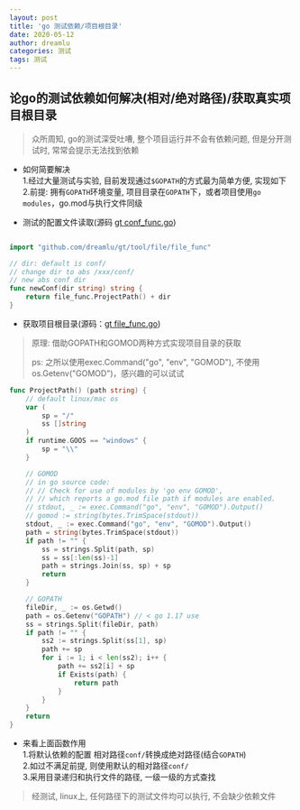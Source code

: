 ```yaml
---
layout: post
title: 'go 测试依赖/项目根目录'
date: 2020-05-12
author: dreamlu
categories: 测试
tags: 测试
---
```


## 论go的测试依赖如何解决(相对/绝对路径)/获取真实项目根目录
> 众所周知, go的测试深受吐嘈, 整个项目运行并不会有依赖问题, 但是分开测试时, 常常会提示无法找到依赖

- 如何简要解决  
1.经过大量测试与实验, 目前发现通过`$GOPATH`的方式最为简单方便, 实现如下  
2.前提: 拥有`GOPATH`环境变量, 项目目录在`GOPATH`下，或者项目使用`go modules`，go.mod与执行文件同级  

- 测试的配置文件读取(源码 [gt conf_func.go](https://github.com/dreamlu/gt/blob/master/tool/conf/conf_func.go))  

```go

import "github.com/dreamlu/gt/tool/file/file_func"

// dir: default is conf/
// change dir to abs /xxx/conf/
// new abs conf dir
func newConf(dir string) string {
    return file_func.ProjectPath() + dir
}
```

- 获取项目根目录(源码：[gt file_func.go](https://github.com/dreamlu/gt/blob/master/tool/file/file_func/file_func.go)) 
> 原理: 借助GOPATH和GOMOD两种方式实现项目目录的获取
> 
> ps:   之所以使用exec.Command("go", "env", "GOMOD"), 不使用os.Getenv("GOMOD")，感兴趣的可以试试  

```go  
func ProjectPath() (path string) {
	// default linux/mac os
	var (
		sp = "/"
		ss []string
	)
	if runtime.GOOS == "windows" {
		sp = "\\"
	}

	// GOMOD
	// in go source code:
	// // Check for use of modules by 'go env GOMOD',
	// // which reports a go.mod file path if modules are enabled.
	// stdout, _ := exec.Command("go", "env", "GOMOD").Output()
	// gomod := string(bytes.TrimSpace(stdout))
	stdout, _ := exec.Command("go", "env", "GOMOD").Output()
	path = string(bytes.TrimSpace(stdout))
	if path != "" {
		ss = strings.Split(path, sp)
		ss = ss[:len(ss)-1]
		path = strings.Join(ss, sp) + sp
		return
	}

	// GOPATH
	fileDir, _ := os.Getwd()
	path = os.Getenv("GOPATH") // < go 1.17 use
	ss = strings.Split(fileDir, path)
	if path != "" {
		ss2 := strings.Split(ss[1], sp)
		path += sp
		for i := 1; i < len(ss2); i++ {
			path += ss2[i] + sp
			if Exists(path) {
				return path
			}
		}
	}
	return
}
```

- 来看上面函数作用  
1.将默认依赖的配置 相对路径`conf/`转换成绝对路径(结合`GOPATH`)  
2.如过不满足前提, 则使用默认的相对路径`conf/`  
3.采用目录递归和执行文件的路径, 一级一级的方式查找  

> 经测试, linux上, 任何路径下的测试文件均可以执行, 不会缺少依赖文件  
